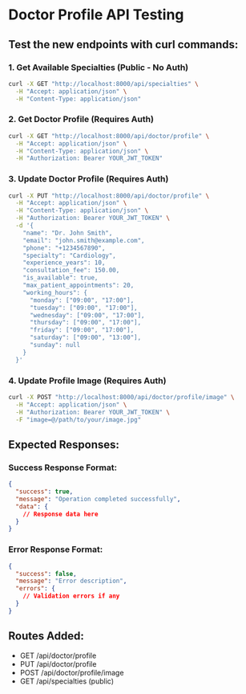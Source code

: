 # Doctor Profile API Testing

## Test the new endpoints with curl commands:

### 1. Get Available Specialties (Public - No Auth)
```bash
curl -X GET "http://localhost:8000/api/specialties" \
  -H "Accept: application/json" \
  -H "Content-Type: application/json"
```

### 2. Get Doctor Profile (Requires Auth)
```bash
curl -X GET "http://localhost:8000/api/doctor/profile" \
  -H "Accept: application/json" \
  -H "Content-Type: application/json" \
  -H "Authorization: Bearer YOUR_JWT_TOKEN"
```

### 3. Update Doctor Profile (Requires Auth)
```bash
curl -X PUT "http://localhost:8000/api/doctor/profile" \
  -H "Accept: application/json" \
  -H "Content-Type: application/json" \
  -H "Authorization: Bearer YOUR_JWT_TOKEN" \
  -d '{
    "name": "Dr. John Smith",
    "email": "john.smith@example.com",
    "phone": "+1234567890",
    "specialty": "Cardiology",
    "experience_years": 10,
    "consultation_fee": 150.00,
    "is_available": true,
    "max_patient_appointments": 20,
    "working_hours": {
      "monday": ["09:00", "17:00"],
      "tuesday": ["09:00", "17:00"],
      "wednesday": ["09:00", "17:00"],
      "thursday": ["09:00", "17:00"],
      "friday": ["09:00", "17:00"],
      "saturday": ["09:00", "13:00"],
      "sunday": null
    }
  }'
```

### 4. Update Profile Image (Requires Auth)
```bash
curl -X POST "http://localhost:8000/api/doctor/profile/image" \
  -H "Accept: application/json" \
  -H "Authorization: Bearer YOUR_JWT_TOKEN" \
  -F "image=@/path/to/your/image.jpg"
```

## Expected Responses:

### Success Response Format:
```json
{
  "success": true,
  "message": "Operation completed successfully",
  "data": {
    // Response data here
  }
}
```

### Error Response Format:
```json
{
  "success": false,
  "message": "Error description",
  "errors": {
    // Validation errors if any
  }
}
```

## Routes Added:
- GET /api/doctor/profile
- PUT /api/doctor/profile  
- POST /api/doctor/profile/image
- GET /api/specialties (public)
